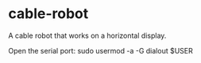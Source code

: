 # cable-robot
A cable robot that works on a horizontal display. 

Open the serial port:
sudo usermod -a -G dialout $USER

  
